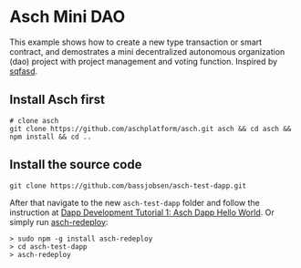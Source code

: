 # Asch Mini DAO

This example shows how to create a new type transaction or smart contract, and demostrates a mini decentralized autonomous organization (dao) project with project management and voting function. Inspired by [sqfasd](https://github.com/sqfasd/asch-mini-dao).

## Install Asch first

```
# clone asch
git clone https://github.com/aschplatform/asch.git asch && cd asch && npm install && cd ..
```

## Install the source code
```
git clone https://github.com/bassjobsen/asch-test-dapp.git
```
After that navigate to the new `asch-test-dapp` folder and follow the instruction at [Dapp Development Tutorial 1: Asch Dapp Hello World](https://github.com/AschPlatform/asch/blob/master/docs/dapp_docs/1_hello_en.md). Or simply run [asch-redeploy](https://github.com/AschPlatform/asch-redeploy):

```
> sudo npm -g install asch-redeploy
> cd asch-test-dapp
> asch-redeploy
```
